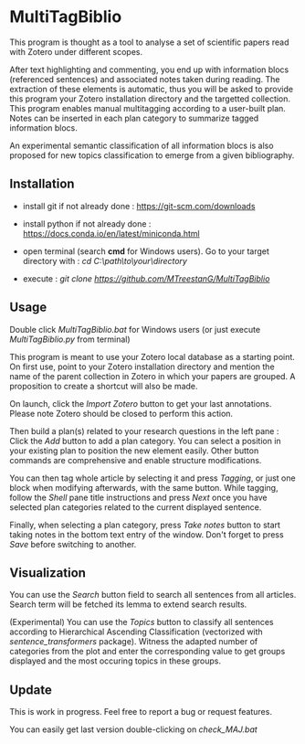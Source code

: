 # MultiTagBiblio

This program is thought as a tool to analyse a set of scientific papers read with Zotero under different scopes.

After text highlighting and commenting, you end up with information blocs (referenced sentences) and associated notes taken during reading. The extraction of these elements is automatic, thus you will be asked to provide this program your Zotero installation directory and the targetted collection. This program enables manual multitagging according to a user-built plan. Notes can be inserted in each plan category to summarize tagged information blocs.

An experimental semantic classification of all information blocs is also proposed for new topics classification to emerge from a given bibliography.

## Installation

- install git if not already done : https://git-scm.com/downloads

- install python if not already done : https://docs.conda.io/en/latest/miniconda.html

- open terminal (search **cmd** for Windows users). Go to your target directory with : *cd C:\path\to\your\directory*

- execute : *git clone https://github.com/MTreestanG/MultiTagBiblio*

## Usage

Double click *MultiTagBiblio.bat* for Windows users (or just execute *MultiTagBiblio.py* from terminal)

This program is meant to use your Zotero local database as a starting point. On first use, point to your Zotero installation directory and mention the name of the parent collection in Zotero in which your papers are grouped. A proposition to create a shortcut will also be made. 

On launch, click the *Import Zotero* button to get your last annotations. Please note Zotero should be closed to perform this action.

Then build a plan(s) related to your research questions in the left pane :
Click the *Add* button to add a plan category. You can select a position in your existing plan to position the new element easily. Other button commands are comprehensive and enable structure modifications.

You can then tag whole article by selecting it and press *Tagging*, or just one block when modifying afterwards, with the same button. While tagging, follow the *Shell* pane title instructions and press *Next* once you have selected plan categories related to the current displayed sentence.

Finally, when selecting a plan category, press *Take notes* button to start taking notes in the bottom text entry of the window. Don't forget to press *Save* before switching to another.

## Visualization

You can use the *Search* button field to search all sentences from all articles. Search term will be fetched its lemma to extend search results.

(Experimental) You can use the *Topics* button to classify all sentences according to Hierarchical Ascending Classification (vectorized with *sentence_transformers* package). Witness the adapted number of categories from the plot and enter the corresponding value to get groups displayed and the most occuring topics in these groups.

## Update

This is work in progress. Feel free to report a bug or request features.

You can easily get last version double-clicking on *check_MAJ.bat*
